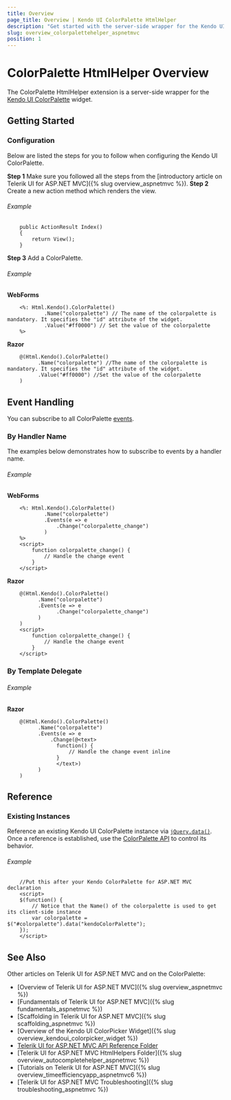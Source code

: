 ```yaml
---
title: Overview
page_title: Overview | Kendo UI ColorPalette HtmlHelper
description: "Get started with the server-side wrapper for the Kendo UI ColorPalette widget for ASP.NET MVC."
slug: overview_colorpalettehelper_aspnetmvc
position: 1
---
```


# ColorPalette HtmlHelper Overview

The ColorPalette HtmlHelper extension is a server-side wrapper for the [Kendo UI ColorPalette](/api/javascript/ui/colorpalette) widget.

## Getting Started

### Configuration

Below are listed the steps for you to follow when configuring the Kendo UI ColorPalette.

**Step 1** Make sure you followed all the steps from the [introductory article on Telerik UI for ASP.NET MVC]({% slug overview_aspnetmvc %}).
**Step 2** Create a new action method which renders the view.

###### Example

        public ActionResult Index()
        {
            return View();
        }

**Step 3** Add a ColorPalette.

###### Example

**WebForms**

        <%: Html.Kendo().ColorPalette()
                .Name("colorpalette") // The name of the colorpalette is mandatory. It specifies the "id" attribute of the widget.
                .Value("#ff0000") // Set the value of the colorpalette
        %>

**Razor**

        @(Html.Kendo().ColorPalette()
              .Name("colorpalette") //The name of the colorpalette is mandatory. It specifies the "id" attribute of the widget.
              .Value("#ff0000") //Set the value of the colorpalette
        )

## Event Handling

You can subscribe to all ColorPalette [events](/api/javascript/ui/colorpalette#events).

### By Handler Name

The examples below demonstrates how to subscribe to events by a handler name.

###### Example

**WebForms**

        <%: Html.Kendo().ColorPalette()
                .Name("colorpalette")
                .Events(e => e
                    .Change("colorpalette_change")
                )
        %>
        <script>
            function colorpalette_change() {
                // Handle the change event
            }
        </script>

**Razor**

        @(Html.Kendo().ColorPalette()
              .Name("colorpalette")
              .Events(e => e
                    .Change("colorpalette_change")
              )
        )
        <script>
            function colorpalette_change() {
                // Handle the change event
            }
        </script>

### By Template Delegate

###### Example 

**Razor**

        @(Html.Kendo().ColorPalette()
              .Name("colorpalette")
              .Events(e => e
                  .Change(@<text>
                    function() {
                        // Handle the change event inline
                    }
                    </text>)
              )
        )

## Reference

### Existing Instances

Reference an existing Kendo UI ColorPalette instance via [`jQuery.data()`](http://api.jquery.com/jQuery.data/). Once a reference is established, use the [ColorPalette API](/api/javascript/ui/colorpalette#methods) to control its behavior.

###### Example

        //Put this after your Kendo ColorPalette for ASP.NET MVC declaration
        <script>
        $(function() {
            // Notice that the Name() of the colorpalette is used to get its client-side instance
            var colorpalette = $("#colorpalette").data("kendoColorPalette");
        });
        </script>

## See Also

Other articles on Telerik UI for ASP.NET MVC and on the ColorPalette:

* [Overview of Telerik UI for ASP.NET MVC]({% slug overview_aspnetmvc %})
* [Fundamentals of Telerik UI for ASP.NET MVC]({% slug fundamentals_aspnetmvc %})
* [Scaffolding in Telerik UI for ASP.NET MVC]({% slug scaffolding_aspnetmvc %})
* [Overview of the Kendo UI ColorPicker Widget]({% slug overview_kendoui_colorpicker_widget %})
* [Telerik UI for ASP.NET MVC API Reference Folder](/api/aspnet-mvc/Kendo.Mvc/AggregateFunction)
* [Telerik UI for ASP.NET MVC HtmlHelpers Folder]({% slug overview_autocompletehelper_aspnetmvc %})
* [Tutorials on Telerik UI for ASP.NET MVC]({% slug overview_timeefficiencyapp_aspnetmvc6 %})
* [Telerik UI for ASP.NET MVC Troubleshooting]({% slug troubleshooting_aspnetmvc %})
